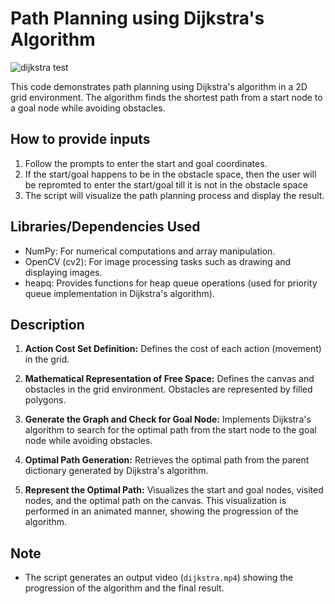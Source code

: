 # Path Planning using Dijkstra's Algorithm
![dijkstra test](https://github.com/Apoorv-1009/Dijkstra-Path-Planner/assets/57452076/8a073705-1386-4b3e-96f8-0a01d01cb6e4)

This code demonstrates path planning using Dijkstra's algorithm in a 2D grid environment. The algorithm finds the shortest path from a start node to a goal node while avoiding obstacles.

## How to provide inputs

1. Follow the prompts to enter the start and goal coordinates.
2. If the start/goal happens to be in the obstacle space, then the user will be repromted to enter the start/goal till it is not in the obstacle space
6. The script will visualize the path planning process and display the result.

## Libraries/Dependencies Used

- NumPy: For numerical computations and array manipulation.
- OpenCV (cv2): For image processing tasks such as drawing and displaying images.
- heapq: Provides functions for heap queue operations (used for priority queue implementation in Dijkstra's algorithm).

## Description

1. **Action Cost Set Definition:** Defines the cost of each action (movement) in the grid.

2. **Mathematical Representation of Free Space:** Defines the canvas and obstacles in the grid environment. Obstacles are represented by filled polygons.

3. **Generate the Graph and Check for Goal Node:** Implements Dijkstra's algorithm to search for the optimal path from the start node to the goal node while avoiding obstacles.

4. **Optimal Path Generation:** Retrieves the optimal path from the parent dictionary generated by Dijkstra's algorithm.

5. **Represent the Optimal Path:** Visualizes the start and goal nodes, visited nodes, and the optimal path on the canvas. This visualization is performed in an animated manner, showing the progression of the algorithm.

## Note
- The script generates an output video (`dijkstra.mp4`) showing the progression of the algorithm and the final result.
